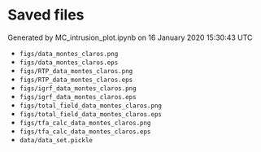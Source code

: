 # Saved files 


Generated by MC_intrusion_plot.ipynb on 16 January 2020 15:30:43 UTC

*  `figs/data_montes_claros.png` 
*  `figs/data_montes_claros.eps` 
*  `figs/RTP_data_montes_claros.png` 
*  `figs/RTP_data_montes_claros.eps` 
*  `figs/igrf_data_montes_claros.png` 
*  `figs/igrf_data_montes_claros.eps` 
*  `figs/total_field_data_montes_claros.png` 
*  `figs/total_field_data_montes_claros.eps` 
*  `figs/tfa_calc_data_montes_claros.png` 
*  `figs/tfa_calc_data_montes_claros.eps` 
*  `data/data_set.pickle` 
